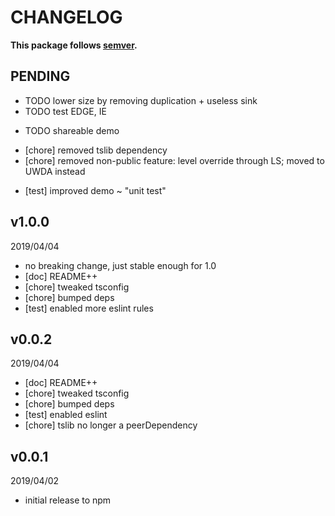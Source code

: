 # CHANGELOG
**This package follows [semver](https://semver.org/).**

## PENDING
* TODO lower size by removing duplication + useless sink
* TODO test EDGE, IE
- TODO shareable demo
* [chore] removed tslib dependency
* [chore] removed non-public feature: level override through LS; moved to UWDA instead
- [test] improved demo ~ "unit test"

## v1.0.0
2019/04/04
* no breaking change, just stable enough for 1.0
* [doc] README++
* [chore] tweaked tsconfig
* [chore] bumped deps
* [test] enabled more eslint rules

## v0.0.2
2019/04/04
* [doc] README++
* [chore] tweaked tsconfig
* [chore] bumped deps
* [test] enabled eslint
* [chore] tslib no longer a peerDependency

## v0.0.1
2019/04/02
* initial release to npm
